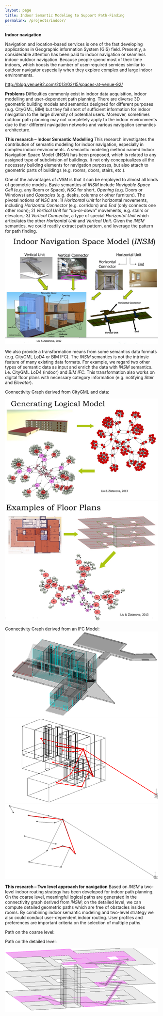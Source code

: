 ```yaml
---
layout: page
title: Indoor Semantic Modeling to Support Path-Finding
permalink: /projects/indoor/
---
```


**Indoor navigation**

Navigation and location-based services is one of the fast developing applications in Geographic information System (GIS) field. Presently, a considerable attention has been paid to indoor navigation or seamless indoor-outdoor navigation. Because people spend most of their time indoors, which boosts the number of user-required services similar to outdoor navigator especially when they explore complex and large indoor environments.

http://blog.venue92.com/2013/03/15/spaces-at-venue-92/

**Problems**
Difficulties commonly exist in indoor data acquisition, indoor modelling and user-dependent path planning. There are diverse 3D geometric building models and semantics designed for different purposes (e.g. CityGML, BIM) but they fail short of sufficient information for indoor navigation to the large diversity of potential users. Moreover, sometimes outdoor path planning may not completely apply to the indoor environments due to their different navigation networks and various navigation semantics architecture.  

**This research – Indoor Semantic Modelling**
This research investigates the contribution of semantic modeling for indoor navigation, especially in complex indoor environments. A semantic modeling method named Indoor Navigation Space Model (INSM) has been proposed, which is related to any assigned type of subdivision of buildings. It not only conceptualizes all the necessary building elements for navigation purposes, but also attach to geometric parts of buildings (e.g. rooms, doors, stairs, etc.). 

One of the advantages of *INSM* is that it can be employed to almost all kinds of geometric models.  Basic semantics of *INSM* include *Navigable Space Cell* (e.g. any Room or Space), *NSC* for short, *Opening* (e.g. Doors or Windows) and *Obstacles* (e.g. desks, columns or other furniture). The pivotal notions of *NSC* are: 1) *Horizontal Unit* for horizontal movements, including *Horizontal Connector* (e.g. corridors) and *End* (only connects one other room); 2) *Vertical Unit* for “up-or-down” movements, e.g. stairs or elevators; 3) *Vertical Connector*, a type of special *Horizontal Unit* which articulates the other *Horizontal Unit* and *Vertical Unit*. Given the *INSM* semantics, we could readily extract path pattern, and leverage the pattern for path finding.

![Indoor Navigation Space Model](/projects/indoor/img/INSM.jpg)

We also provide a transformation means from some semantics data formats (e.g. CityGML LoD4 or BIM IFC). The *INSM* semantics is not the intrinsic feature of many existing data formats. For example, we regard two other types of semantic data as input and enrich the data with *INSM* semantics. i.e. CityGML LoD4 (indoor) and *BIM IFC*. This transformation also works on digital floor plans with necessary category information (e.g. notifying *Stair* and *Elevator*). 

Connectivity Graph derived from CityGML and data:

![Generating Logical Model](/projects/indoor/img/FromCityGML.jpg)
![Examples of Floor Plans](/projects/indoor/img/FromFloorPlans.jpg)

Connectivity Graph derived from an IFC Model:
![IFC Model](/projects/indoor/img/Ifc1.png)
![IFC Model with Connectivity Graph](/projects/indoor/img/Ifc2.png)
![Connectivity Graph](/projects/indoor/img/Ifc3.png)

**This research – Two level approach for navigation**
Based on *INSM* a two-level indoor routing strategy has been developed for indoor path planning. On the coarse level, meaningful logical paths are generated in the connectivity graph derived from *INSM*; on the detailed level, we can compute detailed geometric paths which are free of obstacles insides rooms. By combining indoor semantic modeling and two-level strategy we also could conduct user-dependent indoor routing. User profiles and preferences are important criteria on the selection of multiple paths.

Path on the coarse level:



Path on the detailed level:

![Detailed Level Path](/projects/indoor/img/2ndLevelPath.png)